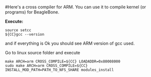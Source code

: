 #Here's a cross compiler for ARM. You can use it to compile kernel (or programs) for BeagleBone.

__Execute:__

```
source setcc
${CC}gcc --version
```
and if everything is Ok you should see ARM version of gcc used.

Go to linux source folder and execute

```
make ARCH=arm CROSS_COMPILE=${CC} LOADADDR=0x80008000
sudo make ARCH=arm CROSS_COMPILE=${CC} INSTALL_MOD_PATH=PATH_TO_NFS_SHARE modules_install
```



